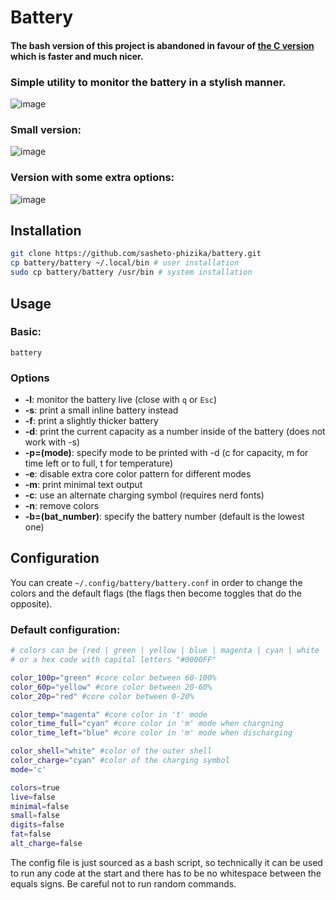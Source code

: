 # Battery

#### The bash version of this project is abandoned in favour of [the C version](https://github.com/sashetophizika/batc.git) which is faster and much nicer.

### Simple utility to monitor the battery in a stylish manner.

![image](screenshot.png "screenshot")
### Small version:

![image](screenshot_small.png "screenshot_small")
### Version with some extra options:

![image](screenshot_full.png "screenshot_full")

## Installation
```bash
git clone https://github.com/sasheto-phizika/battery.git
cp battery/battery ~/.local/bin # user installation
sudo cp battery/battery /usr/bin # system installation

```

## Usage

### Basic:
```
battery
```
### Options

* **-l**: monitor the battery live (close with `q` or `Esc`)
* **-s**: print a small inline battery instead
* **-f**: print a slightly thicker battery
* **-d**: print the current capacity as a number inside of the battery (does not work with -s)
* **-p=(mode)**: specify mode to be printed with -d (c for capacity, m for time left or to full, t for temperature)
* **-e**: disable extra core color pattern for different modes
* **-m**: print minimal text output
* **-c**: use an alternate charging symbol (requires nerd fonts)
* **-n**: remove colors
* **-b=(bat_number)**: specify the battery number (default is the lowest one)

## Configuration

You can create `~/.config/battery/battery.conf` in order to change the colors and the default flags (the flags then become toggles that do the opposite).

### Default configuration:

```bash
# colors can be [red | green | yellow | blue | magenta | cyan | white | black | none] 
# or a hex code with capital letters "#0000FF" 

color_100p="green" #core color between 60-100%
color_60p="yellow" #core color between 20-60%
color_20p="red" #core color between 0-20%

color_temp="magenta" #core color in 't' mode
color_time_full="cyan" #core color in 'm' mode when chargning
color_time_left="blue" #core color in 'm' mode when discharging

color_shell="white" #color of the outer shell
color_charge="cyan" #color of the charging symbol
mode='c'

colors=true 
live=false 
minimal=false
small=false
digits=false
fat=false
alt_charge=false
```
The config file is just sourced as a bash script, so technically it can be used to run any code at the start and there has to be no whitespace between the equals signs. Be careful not to run random commands.


